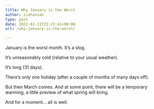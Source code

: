 ```yaml
---
title: Why January is the Worst
author: ziahassan
type: post
date: 2022-02-11T23:23:41+00:00
url: /why-january-is-the-worst/

---
```

January is the worst month. It’s a slog.

It’s unreasonably cold (relative to your usual weather).

It’s long (31 days).

There’s only one holiday (after a couple of months of many days off).

But then March comes. And at some point, there will be a temporary warming, a little preview of what spring will bring.

And for a moment… all is well.